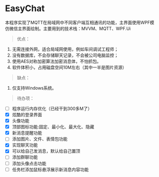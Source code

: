 # EasyChat

本程序实现了MQTT在局域网中不同客户端互相通讯的功能，主界面使用WPF模仿微信主界面绘制。主要用到的技术栈：MVVM、MQTT、WPF.Ui

> 优点：

1. 无需连接外网，适合局域网使用，例如车间调试工程师；
2. 没有数据库，不会存储聊天记录，不会被公司电脑监控；
3. 使用AES对称加密算法加密消息体，不怕抓包。
4. 软件体积小，占用磁盘空间10M左右（其中一半是图片资源）

> 缺点：

1. 仅支持Windows系统。

> 待办项：

- [ ] 程序运行内存优化（已经干到300多M了）
- [x] 炫酷的登录界面
- [x] 头像功能
- [x] 顶部图标功能:固定、最小化、最大化、隐藏
- [x] 新消息提醒功能
- [ ] 添加图片、文件、表情包功能
- [x] 实现聊天功能
- [x] 可以给自己发消息，默认给自己置顶
- [ ] 添加群聊功能
- [ ] 添加头像点击功能
- [ ] 任务栏添加鼠标悬浮展示新消息内容功能
